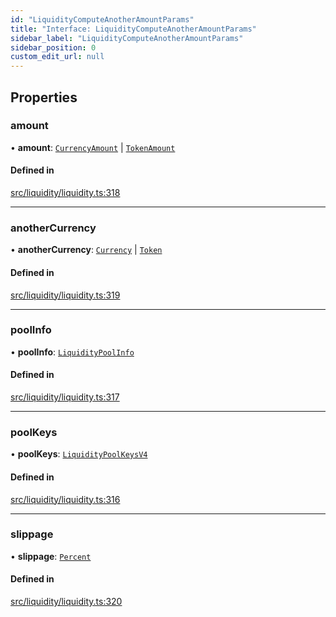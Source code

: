 ```yaml
---
id: "LiquidityComputeAnotherAmountParams"
title: "Interface: LiquidityComputeAnotherAmountParams"
sidebar_label: "LiquidityComputeAnotherAmountParams"
sidebar_position: 0
custom_edit_url: null
---
```


## Properties

### amount

• **amount**: [`CurrencyAmount`](../classes/CurrencyAmount.md) \| [`TokenAmount`](../classes/TokenAmount.md)

#### Defined in

[src/liquidity/liquidity.ts:318](https://github.com/alpha-defi/raydium-sdk/blob/7094668/src/liquidity/liquidity.ts#L318)

___

### anotherCurrency

• **anotherCurrency**: [`Currency`](../classes/Currency.md) \| [`Token`](../classes/Token.md)

#### Defined in

[src/liquidity/liquidity.ts:319](https://github.com/alpha-defi/raydium-sdk/blob/7094668/src/liquidity/liquidity.ts#L319)

___

### poolInfo

• **poolInfo**: [`LiquidityPoolInfo`](LiquidityPoolInfo.md)

#### Defined in

[src/liquidity/liquidity.ts:317](https://github.com/alpha-defi/raydium-sdk/blob/7094668/src/liquidity/liquidity.ts#L317)

___

### poolKeys

• **poolKeys**: [`LiquidityPoolKeysV4`](../modules.md#liquiditypoolkeysv4)

#### Defined in

[src/liquidity/liquidity.ts:316](https://github.com/alpha-defi/raydium-sdk/blob/7094668/src/liquidity/liquidity.ts#L316)

___

### slippage

• **slippage**: [`Percent`](../classes/Percent.md)

#### Defined in

[src/liquidity/liquidity.ts:320](https://github.com/alpha-defi/raydium-sdk/blob/7094668/src/liquidity/liquidity.ts#L320)
